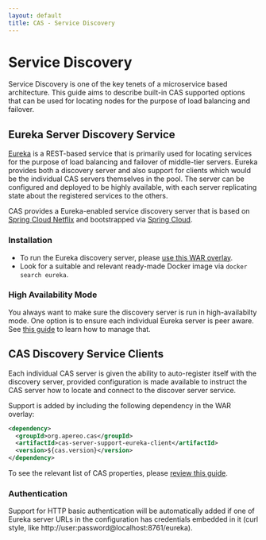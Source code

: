 ```yaml
---
layout: default
title: CAS - Service Discovery
---
```


# Service Discovery

Service Discovery is one of the key tenets of a microservice based architecture. This guide aims to describe built-in CAS supported options that can be used for locating nodes for the purpose of load balancing and failover.

## Eureka Server Discovery Service

[Eureka](https://github.com/Netflix/eureka) is a REST-based service that is primarily 
used for locating services for the purpose of load balancing and failover of middle-tier servers. Eureka provides both a discovery server and also support for clients which would be the individual CAS servers themselves in the pool. The server can be configured and deployed to be highly available, with each server replicating state about the registered services to the others.

CAS provides a Eureka-enabled service discovery server that is based on [Spring Cloud Netflix](http://cloud.spring.io/spring-cloud-netflix) and bootstrapped via [Spring Cloud](http://cloud.spring.io/spring-cloud-static/spring-cloud.html).

### Installation

- To run the Eureka discovery server, please [use this WAR overlay](https://github.com/apereo/cas-discoveryserver-overlay).
- Look for a suitable and relevant ready-made Docker image via `docker search eureka`.

### High Availability Mode

You always want to make sure the discovery server is run in high-availabilty mode. One option is to ensure each individual Eureka server is peer aware. See [this guide](http://cloud.spring.io/spring-cloud-static/spring-cloud.html#_peer_awareness) to learn how to manage that.

## CAS Discovery Service Clients

Each individual CAS server is given the ability to auto-register itself with the discovery server, provided configuration is made available to instruct the CAS server how to locate and connect to the discover server service.

Support is added by including the following dependency in the WAR overlay:

```xml
<dependency>
  <groupId>org.apereo.cas</groupId>
  <artifactId>cas-server-support-eureka-client</artifactId>
  <version>${cas.version}</version>
</dependency>
```

To see the relevant list of CAS properties,
please [review this guide](Configuration-Properties.html#eureka-service-discovery-client).

### Authentication

Support for HTTP basic authentication will be automatically added if one of Eureka server URLs in the configuration has credentials embedded in it (curl style, like http://user:password@localhost:8761/eureka). 